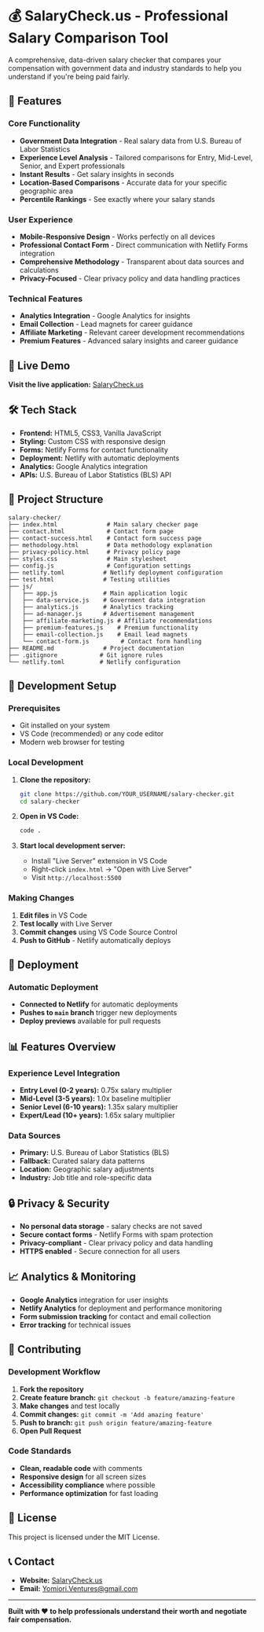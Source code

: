 # 💰 SalaryCheck.us - Professional Salary Comparison Tool

A comprehensive, data-driven salary checker that compares your compensation with government data and industry standards to help you understand if you're being paid fairly.

## 🌟 Features

### Core Functionality
- **Government Data Integration** - Real salary data from U.S. Bureau of Labor Statistics
- **Experience Level Analysis** - Tailored comparisons for Entry, Mid-Level, Senior, and Expert professionals
- **Instant Results** - Get salary insights in seconds
- **Location-Based Comparisons** - Accurate data for your specific geographic area
- **Percentile Rankings** - See exactly where your salary stands

### User Experience
- **Mobile-Responsive Design** - Works perfectly on all devices
- **Professional Contact Form** - Direct communication with Netlify Forms integration
- **Comprehensive Methodology** - Transparent about data sources and calculations
- **Privacy-Focused** - Clear privacy policy and data handling practices

### Technical Features
- **Analytics Integration** - Google Analytics for insights
- **Email Collection** - Lead magnets for career guidance
- **Affiliate Marketing** - Relevant career development recommendations
- **Premium Features** - Advanced salary insights and career guidance

## 🚀 Live Demo

**Visit the live application:** [SalaryCheck.us](https://your-site.netlify.app)

## 🛠️ Tech Stack

- **Frontend:** HTML5, CSS3, Vanilla JavaScript
- **Styling:** Custom CSS with responsive design
- **Forms:** Netlify Forms for contact functionality
- **Deployment:** Netlify with automatic deployments
- **Analytics:** Google Analytics integration
- **APIs:** U.S. Bureau of Labor Statistics (BLS) API

## 📁 Project Structure

```
salary-checker/
├── index.html              # Main salary checker page
├── contact.html            # Contact form page
├── contact-success.html    # Contact form success page
├── methodology.html        # Data methodology explanation
├── privacy-policy.html     # Privacy policy page
├── styles.css              # Main stylesheet
├── config.js               # Configuration settings
├── netlify.toml           # Netlify deployment configuration
├── test.html              # Testing utilities
├── js/
│   ├── app.js             # Main application logic
│   ├── data-service.js    # Government data integration
│   ├── analytics.js       # Analytics tracking
│   ├── ad-manager.js      # Advertisement management
│   ├── affiliate-marketing.js # Affiliate recommendations
│   ├── premium-features.js    # Premium functionality
│   ├── email-collection.js    # Email lead magnets
│   └── contact-form.js         # Contact form handling
├── README.md              # Project documentation
├── .gitignore            # Git ignore rules
└── netlify.toml          # Netlify configuration
```

## 🔧 Development Setup

### Prerequisites
- Git installed on your system
- VS Code (recommended) or any code editor
- Modern web browser for testing

### Local Development
1. **Clone the repository:**
   ```bash
   git clone https://github.com/YOUR_USERNAME/salary-checker.git
   cd salary-checker
   ```

2. **Open in VS Code:**
   ```bash
   code .
   ```

3. **Start local development server:**
   - Install "Live Server" extension in VS Code
   - Right-click `index.html` → "Open with Live Server"
   - Visit `http://localhost:5500`

### Making Changes
1. **Edit files** in VS Code
2. **Test locally** with Live Server
3. **Commit changes** using VS Code Source Control
4. **Push to GitHub** - Netlify automatically deploys

## 🚀 Deployment

### Automatic Deployment
- **Connected to Netlify** for automatic deployments
- **Pushes to `main` branch** trigger new deployments
- **Deploy previews** available for pull requests

## 📊 Features Overview

### Experience Level Integration
- **Entry Level (0-2 years):** 0.75x salary multiplier
- **Mid-Level (3-5 years):** 1.0x baseline multiplier
- **Senior Level (6-10 years):** 1.35x salary multiplier
- **Expert/Lead (10+ years):** 1.65x salary multiplier

### Data Sources
- **Primary:** U.S. Bureau of Labor Statistics (BLS)
- **Fallback:** Curated salary data patterns
- **Location:** Geographic salary adjustments
- **Industry:** Job title and role-specific data

## 🔒 Privacy & Security

- **No personal data storage** - salary checks are not saved
- **Secure contact forms** - Netlify Forms with spam protection
- **Privacy-compliant** - Clear privacy policy and data handling
- **HTTPS enabled** - Secure connection for all users

## 📈 Analytics & Monitoring

- **Google Analytics** integration for user insights
- **Netlify Analytics** for deployment and performance monitoring
- **Form submission tracking** for contact and email collection
- **Error tracking** for technical issues

## 🤝 Contributing

### Development Workflow
1. **Fork the repository**
2. **Create feature branch:** `git checkout -b feature/amazing-feature`
3. **Make changes** and test locally
4. **Commit changes:** `git commit -m 'Add amazing feature'`
5. **Push to branch:** `git push origin feature/amazing-feature`
6. **Open Pull Request**

### Code Standards
- **Clean, readable code** with comments
- **Responsive design** for all screen sizes
- **Accessibility compliance** where possible
- **Performance optimization** for fast loading

## 📝 License

This project is licensed under the MIT License.

## 📞 Contact

- **Website:** [SalaryCheck.us](https://your-site.netlify.app)
- **Email:** Yomiori.Ventures@gmail.com

---

**Built with ❤️ to help professionals understand their worth and negotiate fair compensation.**
